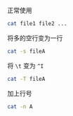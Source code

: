正常使用
```sh
cat file1 file2 ...
```

将多的空行变为一行
```sh
cat -s fileA
```

将 `\t` 变为 `^I`
```sh
cat -T fileA
```

加上行号
```sh
cat -n A
```
